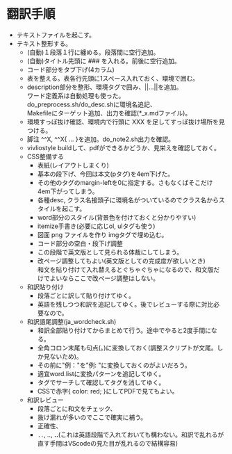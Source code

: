 # 翻訳手順

* テキストファイルを起こす。
* テキスト整形する。
  * (自動)１段落１行に纏める。段落間に空行追加。
  * (自動)タイトル先頭に ### を入れる。前後に空行追加。
  * コード部分をタブ下げ(4カラム)
  * 表を整える。表各行先頭に1スペース入れておく、<table>環境で囲む。
  * description部分を整形、環境タグで囲み、||...||を追加。  
    ワード定義系は自動処理も使った。  
    do_preprocess.sh/do_desc.shに環境名追記、  
    Makefileにターゲット追加、出力を確認(*_x.mdファイル)。
  * 環境すっぽ抜け確認、環境内で行頭に XXX を足してすっぽ抜け場所を見つける。
  * 脚注 ^^X, ^^X{ ... }を追加。do_note2.sh出力を確認。
  * vivliostyle buildして、pdfができるかどうか、見栄えを確認しておく。
* CSS整備する
  * 表紙(レイアウトしまくり)
  * 基本の段下げ、今回は本文(pタグ)を4em下げた。
  * その他のタグのmargin-leftを0に指定する。さもなくばそこだけ4em下がってしまう。
  * 各種desc, クラス名接頭子に環境名がついているのでクラス名からスタイルを起こす。
  * word部分のスタイル(背景色を付けておくと分かりやすい)
  * itemize手書き(必要に応じol, ulタグも使う)
  * 図面 png ファイルを作り imgタグで埋め込む。
  * コード部分の空白・段下げ調整
  * この段階で英文版として見られる体裁にしてしまう。
  * 改ページ調整してもよい(英文版としての完成度が欲しいとき)  
    和文を貼り付けて入れ替えるとぐちゃぐちゃになるので、和文版だけでよいならここで改ページ調整はしない。
* 和訳貼り付け
  * 段落ごとに訳して貼り付けてゆく。
  * 英語を残しつつ和訳を追記してゆく。後でレビューする際に対比必要なので。
* 和訳語尾調整(ja_wordcheck.sh)
  * 和訳全部貼り付けてからまとめて行う。途中でやると2度手間になる。
  * 全角コロン末尾も句点(。)に変換しておく(調整スクリプトが文尾。しか見ないため)。
  * その前に"例："を"例: "に変換しておくのがよいだろう。
  * 適宜word.listに変換パターンを追記してゆく。
  * <red>タグでサーチして確認してタグを消してゆく。
  * CSSで赤字{ color: red; }にしてPDFで見てもよい。
* 和訳レビュー
  * 段落ごとに和文をチェック、
  * 抜け漏れが多いのでここで確実に補う。
  * 正確性、
  * `..`, *..*, **..**(これは英語段階で入れておいても構わない。和訳で乱れるが直す手間はVScodeの見た目が乱れるので結構容易)
